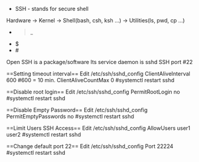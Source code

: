 - SSH - stands for secure shell

Hardware -> Kernel -> Shell(bash, csh, ksh ...) -> Utilities(ls, pwd, cp ...)

- >_
- $
- \#

Open SSH is a package/software
Its service daemon is sshd
SSH port #22

==Setting timeout interval==
Edit /etc/ssh/sshd_config
ClientAliveInterval 600 #600 = 10 min.
ClientAliveCountMax 0
\#systemctl restart sshd

==Disable root login==
Edit /etc/ssh/sshd_config
PermitRootLogin no
\#systemctl restart sshd

==Disable Empty Password==
Edit /etc/ssh/sshd_config
PermitEmptyPasswords no
\#systemctl restart sshd

==Limit Users SSH Access==
Edit /etc/ssh/sshd_config
AllowUsers user1 user2
\#systemctl restart sshd

==Change default port 22==
Edit /etc/ssh/sshd_config
Port 22224
\#systemctl restart sshd
